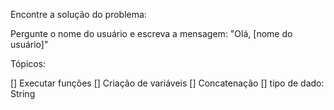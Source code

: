   Encontre a solução do problema:

  Pergunte o nome do usuário e escreva a mensagem:
  "Olá, [nome do usuário]"

 Tópicos:

 [] Executar funções
 [] Criação de variáveis
 [] Concatenação
 [] tipo de dado: String
